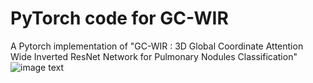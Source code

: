 # PyTorch code for GC-WIR
A Pytorch implementation of "GC-WIR : 3D Global Coordinate Attention Wide Inverted ResNet Network for Pulmonary Nodules Classification"
![image text]([https://github.com/******/dbscan_clustering_algorithm/blob/master/data/dbscan_performance_comparison.png](https://github.com/shuyaYin2018/open-code-of-GC-WIR/blob/main/imags/Figure1.jpeg) "DBSCAN Performance Comparison")



